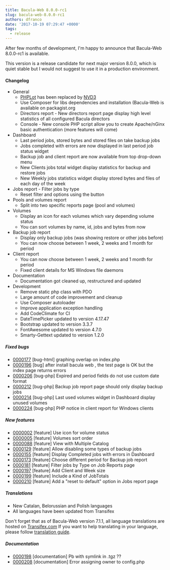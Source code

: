 ```yaml
---
title: Bacula-Web 8.0.0-rc1
slug: bacula-web-8.0.0-rc1
authors: dfranco
date: '2017-10-19 07:29:47 +0000'
tags:
  - release
---
```

After few months of development, I'm happy to announce that Bacula-Web 8.0.0-rc1 is available.

<!--truncate-->

This version is a release candidate for next major version 8.0.0, which is quiet stable but I would not suggest to use it in a production environment.

#### Changelog

* General
  * [PHPLot](http://phplot.org/) has been replaced by [NVD3](http://nvd3.org/)
  * Use Composer for libs dependencies and installation (Bacula-Web is available on packagist.org
  * Directors report - New directors report page display high level statistics of all configured Bacula directors
  * Console - New console PHP script allow you to create Apache/nGinx basic authentication (more features will come)
* Dashboard
  * Last period jobs, stored bytes and stored files on take backup jobs
  * Jobs completed with errors are now displayed in last period job status widget
  * Backup job and client report are now available from top drop-down menu
  * New Clients jobs total widget display statistics for backup and restore jobs
  * New Weekly jobs statistics widget display stored bytes and files of each day of the week
* Jobs report - Filter jobs by type
  * Reset filter and options using the button
* Pools and volumes report
  * Split into two specific reports page (pool and volumes)
* Volumes
  * Display an icon for each volumes which vary depending volume status
  * You can sort volumes by name, id, jobs and bytes from now
* Backup job report
  * Display only backup jobs (was showing restore or other jobs before)
  * You can now choose between 1 week, 2 weeks and 1 month for period
* Client report
  * You can now choose between 1 week, 2 weeks and 1 month for period
  * Fixed client details for MS Windows file daemons
* Documentation
  * Documentation got cleaned up, restructured and updated
* Development
  * Remove static php class with PDO
  * Large amount of code improvement and cleanup
  * Use Composer autoloader
  * Improve application exception handling
  * Add CodeClimate for CI
  * DateTimePicker updated to version 4.17.47
  * Bootstrap updated to version 3.3.7
  * FontAwesome updated to version 4.7.0
  * Smarty-Gettext updated to version 1.2.0

##### Fixed bugs

* [0000177](http://bugs.bacula-web.org/view.php?id=177) \[bug-html\] graphing overlap on index.php
* [0000196](http://bugs.bacula-web.org/view.php?id=196) \[bug\] after install bacula web , the test page is OK but the index page returns errors
* [0000206](http://bugs.bacula-web.org/view.php?id=206) \[bug-php\] Expired and period fields do not use custom date format
* [0000212](http://bugs.bacula-web.org/view.php?id=212) \[bug-php\] Backup job report page should only display backup jobs
* [0000214](http://bugs.bacula-web.org/view.php?id=214) \[bug-php\] Last used volumes widget in Dashboard display unused volumes
* [0000224](http://bugs.bacula-web.org/view.php?id=224) \[bug-php\] PHP notice in client report for Windows clients

##### New features

* [0000002](http://bugs.bacula-web.org/view.php?id=2) \[feature\] Use icon for volume status
* [0000005](http://bugs.bacula-web.org/view.php?id=5) \[feature\] Volumes sort order
* [0000088](http://bugs.bacula-web.org/view.php?id=88) \[feature\] View with Multiple Catalog
* [0000129](http://bugs.bacula-web.org/view.php?id=129) \[feature\] Allow disabling some types of backup jobs
* [0000155](http://bugs.bacula-web.org/view.php?id=155) \[feature\] Display Completed jobs with errors in Dashboard
* [0000173](http://bugs.bacula-web.org/view.php?id=173) \[feature\] Choose different period for Backup job report
* [0000181](http://bugs.bacula-web.org/view.php?id=181) \[feature\] Filter jobs by Type on Job Reports page
* [0000197](http://bugs.bacula-web.org/view.php?id=197) \[feature\] Add Client and Week size
* [0000199](http://bugs.bacula-web.org/view.php?id=199) \[feature\] Include a Kind of JobTotals
* [0000210](http://bugs.bacula-web.org/view.php?id=210) \[feature\] Add a "reset to default" option in Jobs report page

##### Translations

* New Catalan, Belorussian and Polish languages
* All languages have been updated from Transifex

Don't forget that as of Bacula-Web version 7.1.1, all language translations are hosted on [Transifex.com](https://www.transifex.com/)
If you want to help translating in your language, please follow [translation guide](http://docs.bacula-web.org/en/v8.0.1/04_contribute/translations.html).

##### Documentation

* [0000198](http://bugs.bacula-web.org/view.php?id=198) \[documentation\] Pb with symlink in .tgz ??
* [0000208](http://bugs.bacula-web.org/view.php?id=208) \[documentation\] Error assigning owner to config.php
